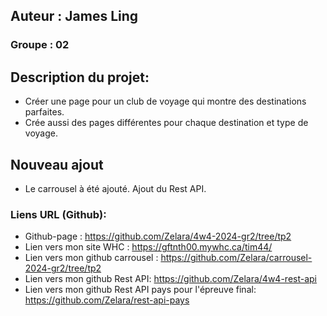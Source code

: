 ## Auteur : James Ling

### Groupe : 02

## Description du projet:

- Créer une page pour un club de voyage qui montre des destinations parfaites.
- Crée aussi des pages différentes pour chaque destination et type de voyage.

## Nouveau ajout

- Le carrousel à été ajouté. Ajout du Rest API.

### Liens URL (Github):

- Github-page : https://github.com/Zelara/4w4-2024-gr2/tree/tp2
- Lien vers mon site WHC : https://gftnth00.mywhc.ca/tim44/
- Lien vers mon github carrousel : https://github.com/Zelara/carrousel-2024-gr2/tree/tp2
- Lien vers mon github Rest API: https://github.com/Zelara/4w4-rest-api
- Lien vers mon github Rest API pays pour l'épreuve final: https://github.com/Zelara/rest-api-pays